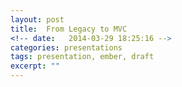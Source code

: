 ```yaml
---
layout: post
title:  From Legacy to MVC
<!-- date:   2014-03-29 18:25:16 -->
categories: presentations
tags: presentation, ember, draft
excerpt: ""
---
```

